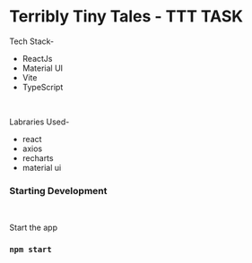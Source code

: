 # Terribly Tiny Tales - TTT TASK

Tech Stack-

- ReactJs
- Material UI
- Vite
- TypeScript

<br />

Labraries  Used-

- react
- axios
- recharts
- material ui



### Starting Development

<br />

Start the app 

### `npm start`

<br />
